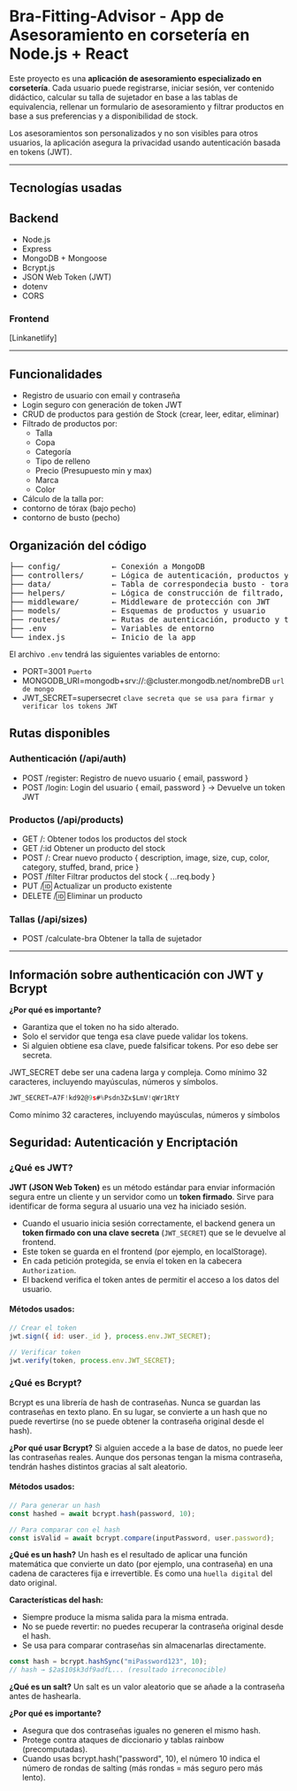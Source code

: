 # Bra-Fitting-Advisor - App de Asesoramiento en corsetería en Node.js + React

Este proyecto es una **aplicación de asesoramiento especializado en corsetería**. Cada usuario puede registrarse, iniciar sesión, ver contenido didáctico, calcular su talla de sujetador en base a las tablas de equivalencia, rellenar un formulario de asesoramiento y filtrar productos en base a sus preferencias y a disponibilidad de stock.

Los asesoramientos son personalizados y no son visibles para otros usuarios, la aplicación asegura la privacidad usando autenticación basada en tokens (JWT).

---

## Tecnologías usadas

## Backend
- Node.js
- Express
- MongoDB + Mongoose
- Bcrypt.js
- JSON Web Token (JWT)
- dotenv
- CORS

### Frontend
[Linkanetlify]

---

## Funcionalidades

- Registro de usuario con email y contraseña
- Login seguro con generación de token JWT
- CRUD de productos para gestión de Stock (crear, leer, editar, eliminar)
- Filtrado de productos por:
  - Talla
  - Copa
  - Categoría
  - Tipo de relleno
  - Precio (Presupuesto min y max)
  - Marca
  - Color
- Cálculo de la talla por:
 - contorno de tórax (bajo pecho)
 - contorno de busto (pecho)

## Organización del código

<pre>
├── config/           ← Conexión a MongoDB
├── controllers/      ← Lógica de autenticación, productos y tallas
├── data/             ← Tabla de correspondecia busto - torax
├── helpers/          ← Lógica de construcción de filtrado, cálculo de talla y filtros 
├── middleware/       ← Middleware de protección con JWT
├── models/           ← Esquemas de productos y usuario
├── routes/           ← Rutas de autenticación, producto y talla
├── .env              ← Variables de entorno
└── index.js          ← Inicio de la app
</pre>

El archivo `.env` tendrá las siguientes variables de entorno:

- PORT=3001 `Puerto`
- MONGODB_URI=mongodb+srv://<usuario>:<clave>@cluster.mongodb.net/nombreDB `url de mongo`  
- JWT_SECRET=supersecret `clave secreta que se usa para firmar y verificar los tokens JWT`

## Rutas disponibles

### Authenticación (/api/auth)
- POST /register: Registro de nuevo usuario { email, password }
- POST /login: Login del usuario { email, password } → Devuelve un token JWT

### Productos (/api/products)
- GET /: Obtener todos los productos del stock
- GET /:id Obtener un producto del stock
- POST /: Crear nuevo producto { description, image, size, cup, color, category, stuffed, brand, price }
- POST /filter Filtrar productos del stock { ...req.body }
- PUT /:id: Actualizar un producto existente
- DELETE /:id: Eliminar un producto

### Tallas (/api/sizes)
- POST /calculate-bra Obtener la talla de sujetador

---

## Información sobre authenticación con JWT y Bcrypt

**¿Por qué es importante?**
- Garantiza que el token no ha sido alterado.
- Solo el servidor que tenga esa clave puede validar los tokens.
- Si alguien obtiene esa clave, puede falsificar tokens. Por eso debe ser secreta.

JWT_SECRET debe ser una cadena larga y compleja. Como mínimo 32 caracteres, incluyendo mayúsculas, números y símbolos.

```js
JWT_SECRET=A7F!kd92@9s#%Psdn3Zx$LmV!qWr1RtY
```

Como mínimo 32 caracteres, incluyendo mayúsculas, números y símbolos
## Seguridad: Autenticación y Encriptación

### ¿Qué es JWT?

**JWT (JSON Web Token)** es un método estándar para enviar información segura entre un cliente y un servidor como un **token firmado**. Sirve para identificar de forma segura al usuario una vez ha iniciado sesión.

- Cuando el usuario inicia sesión correctamente, el backend genera un **token firmado con una clave secreta** (`JWT_SECRET`) que se le devuelve al frontend.
- Este token se guarda en el frontend (por ejemplo, en localStorage).
- En cada petición protegida, se envía el token en la cabecera `Authorization`.
- El backend verifica el token antes de permitir el acceso a los datos del usuario.

#### Métodos usados:
```js
// Crear el token
jwt.sign({ id: user._id }, process.env.JWT_SECRET);

// Verificar token
jwt.verify(token, process.env.JWT_SECRET);
```
### ¿Qué es Bcrypt?

Bcrypt es una librería de hash de contraseñas. Nunca se guardan las contraseñas en texto plano. En su lugar, se convierte a un hash que no puede revertirse (no se puede obtener la contraseña original desde el hash).

**¿Por qué usar Bcrypt?**
Si alguien accede a la base de datos, no puede leer las contraseñas reales.
Aunque dos personas tengan la misma contraseña, tendrán hashes distintos gracias al salt aleatorio.

#### Métodos usados:

```js
// Para generar un hash
const hashed = await bcrypt.hash(password, 10);

// Para comparar con el hash
const isValid = await bcrypt.compare(inputPassword, user.password);
```

**¿Qué es un hash?**
Un hash es el resultado de aplicar una función matemática que convierte un dato (por ejemplo, una contraseña) en una cadena de caracteres fija e irrevertible.
Es como una `huella digital` del dato original.

**Características del hash:**
- Siempre produce la misma salida para la misma entrada.
- No se puede revertir: no puedes recuperar la contraseña original desde el hash.
- Se usa para comparar contraseñas sin almacenarlas directamente.

```js
const hash = bcrypt.hashSync("miPassword123", 10);
// hash → $2a$10$k3df9adfL... (resultado irreconocible)
```

**¿Qué es un salt?**
Un salt es un valor aleatorio que se añade a la contraseña antes de hashearla.

**¿Por qué es importante?**
- Asegura que dos contraseñas iguales no generen el mismo hash.
- Protege contra ataques de diccionario y tablas rainbow (precomputadas).
- Cuando usas bcrypt.hash("password", 10), el número 10 indica el número de rondas de salting (más rondas = más seguro pero más lento).
